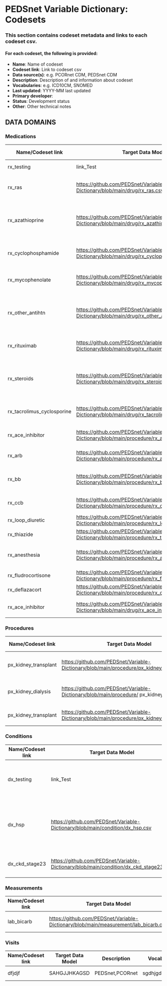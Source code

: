 # PEDSnet Variable Dictionary: Codesets

### This section contains codeset metadata and links to each codeset csv.

#### For each codeset, the following is provided:
* **Name**: Name of codeset
* **Codeset link**: Link to codeset csv
* **Data source(s)**: e.g. PCORnet CDM, PEDSnet CDM
* **Description**: Description of and information about codeset
* **Vocabularies**: e.g. ICD10CM, SNOMED
* **Last updated**: YYYY-MM last updated
* **Primary developer**:
* **Status**: Development status
* **Other**: Other technical notes

## DATA DOMAINS


### Medications


| Name/Codeset link | Target Data Model | Description | Vocabularies | Last Updated | Primary Developer | Status | Metadata |
|-------------------|-------------------|-------------|--------------|--------------|-------------------|--------|----------|
|rx_testing|link_Test|PCORnet|testing|NA|2021-12-01|JS|reviewed by clinician|NA|
|rx_ras|https://github.com/PEDSnet/Variable-Dictionary/blob/main/drug/rx_ras.csv|PEDSnet|Renin-angiotensin-aldosterone system blocking medications including angiotension-converting enzyme (ACE) inhibitors, angiotension II receptor blockers (ARBs), and other agents acting on the renin-angiotension system|NA|2021-03-01|Levon Utidjian|face validity evaluated against database|NA|
|rx_azathioprine|https://github.com/PEDSnet/Variable-Dictionary/blob/main/drug/rx_azathioprine.csv|PEDSnet|Immunosuppressive medication azathioprine|NA|2019-11-01|Hanieh Razzaghi|reviewed by clinician,face validity evaluated against database|NA|
|rx_cyclophosphamide|https://github.com/PEDSnet/Variable-Dictionary/blob/main/drug/rx_cyclophosphamide.csv|PEDSnet|Immunosuppressive medication cyclophosphamide|NA|2019-11-01|Hanieh Razzaghi|face validity evaluated against database|NA|
|rx_mycophenolate|https://github.com/PEDSnet/Variable-Dictionary/blob/main/drug/rx_mycophenolate.csv|PEDSnet|Immunosuppressive medication mycophenolate|NA|2019-11-01|Hanieh Razzaghi|face validity evaluated against database|NA|
|rx_other_antihtn|https://github.com/PEDSnet/Variable-Dictionary/blob/main/drug/rx_other_antihtn.csv|PEDSnet|Other antihypertensive medications not otherwise classified (exclusive of RAS blockers, calcium channel blockers, beta blockers, diuretics)|NA|2021-03-01|Levon Utidjian|reviewed by clinician,face validity evaluated against database|NA|
|rx_rituximab|https://github.com/PEDSnet/Variable-Dictionary/blob/main/drug/rx_rituximab.csv|PEDSnet|Immunosuppressive medication rituximab|NA|2019-11-01|Hanieh Razzaghi|face validity evaluated against database|NA|
|rx_steroids|https://github.com/PEDSnet/Variable-Dictionary/blob/main/drug/rx_steroids.csv|PEDSnet|Systemic steroids including prednisone, prednisolone, and methylprednisolone|NA|2019-11-01|Hanieh Razzaghi|reviewed by clinician,face validity evaluated against database|NA|
|rx_tacrolimus_cyclosporine|https://github.com/PEDSnet/Variable-Dictionary/blob/main/drug/rx_tacrolimus_cyclosporine.csv|PEDSnet|Calcineurin inhibitors tacrolimus cyclosporine|NA|2019-11-01|Hanieh Razzaghi|face validity evaluated against database|NA|
|rx_ace_inhibitor|https://github.com/PEDSnet/Variable-Dictionary/blob/main/procedure/rx_ace_inhibitor.csv|PEDSnet,PCORnet|Medication codeset for the following ingredients: Benazepril, Captopril, Enalapril, Fosinopril, Lisinopril, Moexipril, Periondopril, Quinapril,Ramipril, Trandolapril|NA|2021-11-01|Levon Utidjian|NA|NA|
|rx_arb|https://github.com/PEDSnet/Variable-Dictionary/blob/main/procedure/rx_arb.csv|PEDSnet,PCORnet|Medication codeset for the following ingredients: Azilsartan, Candesartan,Eprosartan,Irbesartan,Losartan,Olmesartan,Telmisartan, Valsartan|NA|2021-11-01|Levon Utidjian|NA|NA|
|rx_bb|https://github.com/PEDSnet/Variable-Dictionary/blob/main/procedure/rx_bb.csv|PEDSnet,PCORnet|Medication codeset for the following ingredients:, Acebutolol, Atenolol, Betaxolol,Bisoprolol, Carteolol, Carvediol, Labetalol, Metoprolol, Nadolol, Nebivolol, Penbutolol, Pindolol, Propanolol, Sotalol, Timolol|NA|2021-11-01|Levon Utidjian|NA|NA|
|rx_ccb|https://github.com/PEDSnet/Variable-Dictionary/blob/main/procedure/rx_ccb.csv|PEDSnet,PCORnet|Medication codeset for the following ingredients: Amlodipine, Diltiazem, Felodipine, Isradipine, Nicardipine, Nifedipine, Nisoldipine ,Verapamil|NA|2021-11-01|Levon Utidjian|NA|NA|
|rx_loop_diuretic|https://github.com/PEDSnet/Variable-Dictionary/blob/main/procedure/rx_loop_diuretic.csv|PEDSnet,PCORnet|Medication codeset for the following ingredients: Furosemide, Bumetanide, Ethacrynic acid, Torsemide|NA|2021-11-01|Levon Utidjian|NA|NA|
|rx_thiazide|https://github.com/PEDSnet/Variable-Dictionary/blob/main/procedure/rx_thiazide.csv|PEDSnet,PCORnet|Medication codeset for the following ingredients: Chlorothiazide, Chlorthalidone, Hydrochlorothiazide, Indapamide, Metolazone|NA|2021-11-01|Levon Utidjian|NA|NA|
|rx_anesthesia|https://github.com/PEDSnet/Variable-Dictionary/blob/main/procedure/rx_anesthesia.csv|PEDSnet,PCORnet|General anesthesia: Propofol (intravenous), Etomidate (intravenous), Ketamine (intravenous), Midazolam (intravenous), Fentanyl (intravenous), Nitrous oxide (inhaled), Sevoflurane (inhaled), Desflurane (inhaled), Isoflurane (inhaled)|NA|2022-02-01|Kimberley Dickinson|NA|NA|
|rx_fludrocortisone|https://github.com/PEDSnet/Variable-Dictionary/blob/main/procedure/rx_fludrocortisone.csv|PEDSnet,PCORnet|Oral fludrocortisone|NA|2022-02-01|Kimberley Dickinson|NA|NA|
|rx_deflazacort|https://github.com/PEDSnet/Variable-Dictionary/blob/main/procedure/rx_deflazacort.csv|PEDSnet,PCORnet|Oral deflazacort|NA|2022-02-01|Kimberley Dickinson|NA|NA|
|rx_ace_inhibitor|https://github.com/PEDSnet/Variable-Dictionary/blob/main/drug/rx_ace_inhibitor.csv|PEDSnet,PCORnet|Angiotensin-converting enzyme (ACE) inhibitor medications (ingredients: Benazepril, Captopril, Enalapril, Fosinopril, Lisinopril, Moexipril, Periondopril, Quinapril, Ramipril, Trandolapril).|NDC,RxNorm,RxNorm Extension|2021-11-01|Levon Utidjian|reviewed by clinician|NA|


### Procedures


| Name/Codeset link | Target Data Model | Description | Vocabularies | Last Updated | Primary Developer | Status | Metadata |
|-------------------|-------------------|-------------|--------------|--------------|-------------------|--------|-------|
|px_kidney_transplant|https://github.com/PEDSnet/Variable-Dictionary/blob/main/procedure/px_kidney_transplant.csv|PEDSnet,PCORnet|Kidney transplant procedure codes|NA|2021-11-01|Levon Utidjian|NA|NA|
|px_kidney_dialysis|https://github.com/PEDSnet/Variable-Dictionary/blob/main/procedure/ px_kidney_dialysis.csv|PEDSnet,PCORnet|Kidney dialysis procedure codes|NA|2021-11-01|Levon Utidjian|NA|NA|
|px_kidney_transplant|https://github.com/PEDSnet/Variable-Dictionary/blob/main/procedure/px_kidney_transplant.csv|PEDSnet,PCORnet|Kidney transplant procedures|CPT4,HCPCS,ICD9Proc,ICD10PCS,SNOMED|2021-11-01|Levon Utidjian|reviewed by clinician|NA|


### Conditions


| Name/Codeset link | Target Data Model | Description | Vocabularies | Last Updated | Primary Developer | Status | Metadata |
|-------------------|-------------------|-------------|--------------|--------------|-------------------|--------|-------|
|dx_testing|link_Test|PEDSnet|testing|NA|2022-03-01|JS|reviewed by clinician,face validity evaluated against database|NA|
|dx_hsp|https://github.com/PEDSnet/Variable-Dictionary/blob/main/condition/dx_hsp.csv|PEDSnet|Diagnosis of Henoch-Schonlein purpura (HSP), also known as Immunoglobulin vasculitis (IgAV)|NA|2020-02-01|Levon Utidjian|reviewed by clinician,face validity evaluated against database|NA|
|dx_ckd_stage23|https://github.com/PEDSnet/Variable-Dictionary/blob/main/condition/dx_ckd_stage23.csv|PEDSnet,PCORnet|Diagnoses for chronic kidney disease stages 2 and 3|ICD9CM,ICD10,ICD10CM,SNOMED|2021-11-01|Levon Utidjian|reviewed by clinician|NA|


### Measurements


| Name/Codeset link | Target Data Model | Description | Vocabularies | Last Updated | Primary Developer | Status | Metadata |
|-------------------|-------------------|-------------|--------------|--------------|-------------------|--------|-------|
|lab_bicarb|https://github.com/PEDSnet/Variable-Dictionary/blob/main/measurement/lab_bicarb.csv|PEDSnet|Sodium bicarbonate labs|NA|2022-02-09|Vitaly Lorman|NA|NA|


### Visits


| Name/Codeset link | Target Data Model | Description | Vocabularies | Last Updated | Primary Developer | Status | Metadata |
|-------------------|-------------------|-------------|--------------|--------------|-------------------|--------|-------|
|dfjdjf|SAHGJJHKAGSD|PEDSnet,PCORnet|sgdhjgdKHJASDG|NA|2022-04-28|NA|NA|NA|
